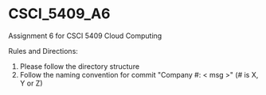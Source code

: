 # CSCI_5409_A6

Assignment 6 for CSCI 5409 Cloud Computing

Rules and Directions:
1. Please follow the directory structure
2. Follow the naming convention for commit "Company #: < msg >" (# is X, Y or Z)
